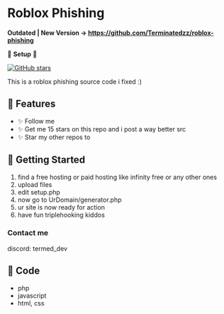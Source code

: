 # Roblox Phishing

**Outdated | New Version -> https://github.com/Terminatedzz/roblox-phishing**

🚀 **Setup** 🚀

[![GitHub stars](https://img.shields.io/github/stars/your-username/your-repository.svg)]([https://github.com/your-username/your-repository/](https://github.com/Terminatedzz/roblox-phishing-Working)stargazers)

This is a roblox phishing source code i fixed :)

## 🌟 Features

- ✨ Follow me 
- ✨ Get me 15 stars on this repo and i post a way better src
- ✨ Star my other repos to

## 🚀 Getting Started

1. find a free hosting or paid hosting like infinity free or any other ones
2. upload files
3. edit setup.php
4. now go to UrDomain/generator.php
5. ur site is now ready for action
6. have fun triplehooking kiddos

### Contact me 
discord: termed_dev

## 📢 Code

- php
- javascript
- html, css
